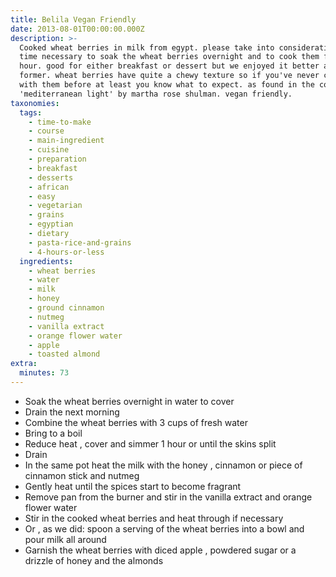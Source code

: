 ```yaml
---
title: Belila Vegan Friendly
date: 2013-08-01T00:00:00.000Z
description: >-
  Cooked wheat berries in milk from egypt. please take into consideration the
  time necessary to soak the wheat berries overnight and to cook them for one
  hour. good for either breakfast or dessert but we enjoyed it better as the
  former. wheat berries have quite a chewy texture so if you've never cooked
  with them before at least you know what to expect. as found in the cookbook
  'mediterranean light' by martha rose shulman. vegan friendly.
taxonomies:
  tags:
    - time-to-make
    - course
    - main-ingredient
    - cuisine
    - preparation
    - breakfast
    - desserts
    - african
    - easy
    - vegetarian
    - grains
    - egyptian
    - dietary
    - pasta-rice-and-grains
    - 4-hours-or-less
  ingredients:
    - wheat berries
    - water
    - milk
    - honey
    - ground cinnamon
    - nutmeg
    - vanilla extract
    - orange flower water
    - apple
    - toasted almond
extra:
  minutes: 73
---
```

 - Soak the wheat berries overnight in water to cover
 - Drain the next morning
 - Combine the wheat berries with 3 cups of fresh water
 - Bring to a boil
 - Reduce heat , cover and simmer 1 hour or until the skins split
 - Drain
 - In the same pot heat the milk with the honey , cinnamon or piece of cinnamon stick and nutmeg
 - Gently heat until the spices start to become fragrant
 - Remove pan from the burner and stir in the vanilla extract and orange flower water
 - Stir in the cooked wheat berries and heat through if necessary
 - Or , as we did: spoon a serving of the wheat berries into a bowl and pour milk all around
 - Garnish the wheat berries with diced apple , powdered sugar or a drizzle of honey and the almonds
